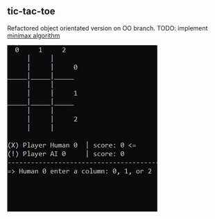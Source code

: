 ## tic-tac-toe
Refactored object orientated version on OO branch.
TODO: implement [minimax algorithm](https://en.wikipedia.org/wiki/Minimax)
 
![terminal](terminal.gif)
